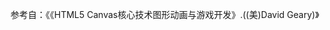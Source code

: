 参考自：《《HTML5 Canvas核心技术图形动画与游戏开发》.((美)David Geary)》


<!-- 
    问题： 
        canvas是顺序执行的，一次性代码，即同步把所有东西画完
        如果是异步的话  则是擦除了整个画布，然后进行画？

        那画笔是如何实现的？难道也是每次新增的画是 重画了之前的么
 -->
